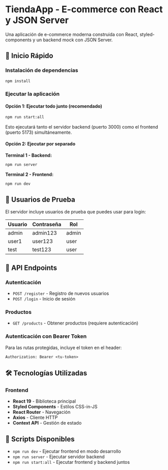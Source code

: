 # TiendaApp - E-commerce con React y JSON Server

Una aplicación de e-commerce moderna construida con React, styled-components y un backend mock con JSON Server.

## 🚀 Inicio Rápido

### Instalación de dependencias

```bash
npm install
```

### Ejecutar la aplicación

#### Opción 1: Ejecutar todo junto (recomendado)

```bash
npm run start:all
```

Esto ejecutará tanto el servidor backend (puerto 3000) como el frontend (puerto 5173) simultáneamente.

#### Opción 2: Ejecutar por separado

**Terminal 1 - Backend:**

```bash
npm run server
```

**Terminal 2 - Frontend:**

```bash
npm run dev
```

## 🔐 Usuarios de Prueba

El servidor incluye usuarios de prueba que puedes usar para login:

| Usuario | Contraseña | Rol   |
| ------- | ---------- | ----- |
| admin   | admin123   | admin |
| user1   | user123    | user  |
| test    | test123    | user  |

## 📡 API Endpoints

### Autenticación

- `POST /register` - Registro de nuevos usuarios
- `POST /login` - Inicio de sesión

### Productos

- `GET /products` - Obtener productos (requiere autenticación)

### Autenticación con Bearer Token

Para las rutas protegidas, incluye el token en el header:

```
Authorization: Bearer <tu-token>
```

## 🛠️ Tecnologías Utilizadas

### Frontend

- **React 19** - Biblioteca principal
- **Styled Components** - Estilos CSS-in-JS
- **React Router** - Navegación
- **Axios** - Cliente HTTP
- **Context API** - Gestión de estado

## 📝 Scripts Disponibles

- `npm run dev` - Ejecutar frontend en modo desarrollo
- `npm run server` - Ejecutar servidor backend
- `npm run start:all` - Ejecutar frontend y backend juntos
